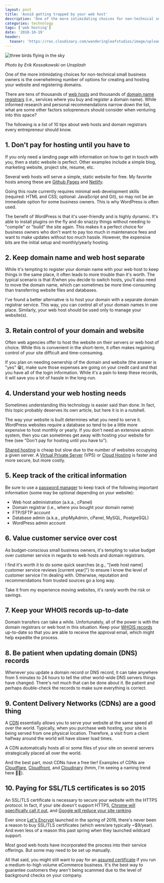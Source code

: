 ```yaml
---
layout: post
title: 'Avoid getting trapped by your web host'
description: 'One of the more intimidating choices for non-technical small business owners is the overwhelming number of options for creating and hosting your website and registering domains. The following is a list of 10 tips about web hosts and domain registrars every entrepreneur should know.'
categories: technology
tags: ['web hosting']
date: '2018-10-19'
header:
  teaser: 'https://res.cloudinary.com/wanderingleafstudios/image/upload/b_auto,c_pad,g_center,h_630,w_1200/v1537890988/chrisjmears.com/blog/erik-kossakowski-666859-unsplash.jpg'
---
```


![three birds flying in the sky](https://res.cloudinary.com/wanderingleafstudios/image/upload/v1539969073/chrisjmears.com/blog/erik-kossakowski-666859-unsplash.jpg)

<div class="text-right text-gray-500 text-sm mb-6">
  <em>Photo by Erik Kossakowski on Unsplash</em>
</div>

One of the more intimidating choices for non-technical small business owners is the overwhelming number of options for creating and hosting your website and registering domains.

There are tens of thousands of [web hosts](https://en.wikipedia.org/wiki/Web_hosting_service) and thousands of [domain name registrars](https://en.wikipedia.org/wiki/Domain_name_registrar) (i.e., services where you buy and register a domain name). While informed research and personal recommendations narrow down the list, what are some other factors solopreneurs should consider when venturing into this space?

The following is a list of 10 tips about web hosts and domain registrars every entrepreneur should know.

## 1. Don't pay for hosting until you have to

If you only need a landing page with information on how to get in touch with you, then a static website is perfect. Other examples include a simple blog, marketing website, project site, resume, etc.

Several web hosts will serve a simple, static website for free. My favorite hosts among these are [Github Pages](https://pages.github.com/) and [Netlify](https://www.netlify.com/).

Going this route currently requires minimal web development skills (required: HTML and CSS; optional: JavaScript and Git), so may not be an immediate option for some business owners. This is why WordPress is often used.

The benefit of WordPress is that it's user-friendly and is highly dynamic. It's able to install plugins on the fly and do snazzy things without needing to "compile" or "build" the site again. This makes it a perfect choice for business owners who don't want to pay too much in maintenance fees and want to make updates without too much hassle. However, the expensive bits are the initial setup and monthly/yearly hosting.

## 2. Keep domain name and web host separate

While it's tempting to register your domain name with your web host to keep things in the same place, it often leads to more trouble than it's worth. The typical scenario is that if/when you decide to switch hosts, you'll also need to move the domain name, which can sometimes be more time-consuming than transferring website files and databases.

I've found a better alternative is to host your domain with a separate domain registrar service. This way, you can control all of your domain names in one place. Similarly, your web host should be used only to manage your website(s).

## 3. Retain control of your domain and website

Often web agencies offer to host the website on their servers or web host of choice. While this is convenient in the short-term, it often makes regaining control of your site difficult and time-consuming.

If you plan on needing ownership of the domain and website (the answer is "yes" 😁), make sure those expenses are going on your credit card and that you have all of the login information. While it's a pain to keep these records, it will save you a lot of hassle in the long-run.

## 4. Understand your web hosting needs

Sometimes understanding this technology is easier said than done. In fact, this topic probably deserves its own article, but here it is in a nutshell.

The way your website is built determines what you need to serve it. WordPress websites require a database so tend to be a little more expensive to host monthly or yearly. If you don't need an extensive admin system, then you can sometimes get away with hosting your website for free (see "Don't pay for hosting until you have to").

[Shared hosting](https://en.wikipedia.org/wiki/Web_hosting_service#Shared_web_hosting_service) is cheap but slow due to the number of websites occupying a given server. A [Virtual Private Server](https://en.wikipedia.org/wiki/Virtual_private_server) (VPS) or [Cloud Hosting](https://en.wikipedia.org/wiki/Cloud_computing) is faster and more secure, but more costly.

## 5. Keep track of the critical information

Be sure to use a [password manager](https://en.wikipedia.org/wiki/Password_manager) to keep track of the following important information (some may be optional depending on your website):

- Web host administration (a.k.a., cPanel)
- Domain registrar (i.e., where you bought your domain name)
- FTP/SFTP account
- Database admin (a.k.a., phpMyAdmin, cPanel, MySQL, PostgreSQL)
- WordPress admin account

## 6. Value customer service over cost

As budget-conscious small business owners, it's tempting to value budget over customer service in regards to web hosts and domain registrars.

I find it's worth it to do some quick searches (e.g., "[web host name] customer service reviews [current year]") to ensure I know the level of customer service I'm dealing with. Otherwise, reputation and recommendations from trusted sources go a long way.

Take it from my experience moving websites, it's rarely worth the risk or savings.

## 7. Keep your WHOIS records up-to-date

Domain transfers can take a while. Unfortunately, all of the power is with the domain registrars or web host in this situation. Keep your [WHOIS records](https://en.wikipedia.org/wiki/WHOIS) up-to-date so that you are able to receive the approval email, which might help expedite the process.

## 8. Be patient when updating domain (DNS) records

Whenever you update a domain record or DNS record, it can take anywhere from 5 minutes to 24 hours to tell the other world-wide DNS servers things have changed. There's not much that can be done about it. Be patient and perhaps double-check the records to make sure everything is correct.

## 9. Content Delivery Networks (CDNs) are a good thing

A [CDN](https://en.wikipedia.org/wiki/Content_delivery_network) essentially allows you to serve your website at the same speed all over the world. Typically, when you purchase web hosting, your site is being served from one physical location. Therefore, a visit from a client halfway around the world will have slower load times.

A CDN automatically hosts all or some files of your site on several servers strategically placed all over the world.

And the best part, most CDNs have a free tier! Examples of CDNs are [Cloudflare](https://cloudflare.com/), [Cloudfront](https://aws.amazon.com/cloudfront/), and [Cloudinary](https://cloudinary.com/) (hmm, I'm seeing a naming trend here 🤔😆).

## 10. Paying for SSL/TLS certificates is so 2015

An SSL/TLS certificate is necessary to secure your website with the HTTPS protocol. In fact, if your site doesn't support HTTPS, [Chrome will specifically call it out](https://blog.chromium.org/2018/02/a-secure-web-is-here-to-stay.html), and [Google will reduce your site ranking](https://webmasters.googleblog.com/2014/08/https-as-ranking-signal.html).

Ever since [Let's Encrypt](https://letsencrypt.org/) launched in the spring of 2016, there's never been a reason to buy SSL/TLS certificates (which were/are typically ~\$9/year). And even less of a reason this past spring when they launched wildcard support.

Most good web hosts have incorporated the process into their service offerings. But some may need to be set up manually.

All that said, you might still want to pay for an [assured certificate](https://www.namecheap.com/support/knowledgebase/article.aspx/9508/68/what-is-the-difference-between-very-high-high-medium-and-low-assurance-certificates) if you run a medium-to-high volume eCommerce business. It's the best way to guarantee customers they aren't being scammed due to the level of background checks on your company.
